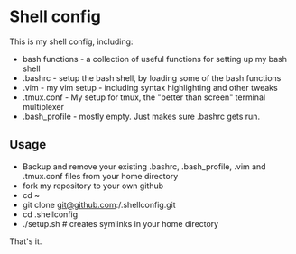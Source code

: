 Shell config
===

This is my shell config, including:

- bash functions - a collection of useful functions for setting up my bash shell
- .bashrc - setup the bash shell, by loading some of the bash functions
- .vim - my vim setup - including syntax highlighting and other tweaks
- .tmux.conf - My setup for tmux, the "better than screen" terminal multiplexer
- .bash_profile - mostly empty. Just makes sure .bashrc gets run.

Usage
---

- Backup and remove your existing .bashrc, .bash_profile, .vim and .tmux.conf files from your home directory
- fork my repository to your own github
- cd ~
- git clone git@github.com:<username>/.shellconfig.git
- cd .shellconfig
- ./setup.sh # creates symlinks in your home directory

That's it.

